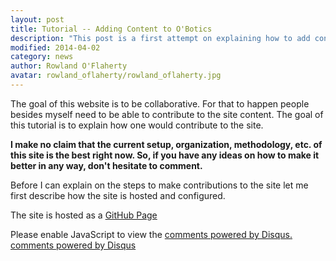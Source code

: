 ```yaml
---
layout: post
title: Tutorial -- Adding Content to O'Botics
description: "This post is a first attempt on explaining how to add content to this website, O'Botics"
modified: 2014-04-02
category: news
author: Rowland O'Flaherty
avatar: rowland_oflaherty/rowland_oflaherty.jpg
---
```


The goal of this website is to be collaborative.
For that to happen people besides myself need to be able to contribute to the site content.
The goal of this tutorial is to explain how one would contribute to the site.

**I make no claim that the current setup, organization, methodology, etc. of this site is the best right now.
So, if you have any ideas on how to make it better in any way, don't hesitate to comment.**

Before I can explain on the steps to make contributions to the site let me first describe how the site is hosted and configured.

The site is hosted as a [GitHub Page](https://pages.github.com/)

<div id="disqus_thread"></div>
<script type="text/javascript">
    /* * * CONFIGURATION VARIABLES: EDIT BEFORE PASTING INTO YOUR WEBPAGE * * */
    {% if site.url == "http://o-botics.org" %}
      var disqus_shortname = 'o-botics'; // required: replace example with your forum shortname
    {% endif %}

    /* * * DON'T EDIT BELOW THIS LINE * * */
    (function() {
        var dsq = document.createElement('script'); dsq.type = 'text/javascript'; dsq.async = true;
        dsq.src = '//' + disqus_shortname + '.disqus.com/embed.js';
        (document.getElementsByTagName('head')[0] || document.getElementsByTagName('body')[0]).appendChild(dsq);
    })();
</script>
<noscript>Please enable JavaScript to view the <a href="http://disqus.com/?ref_noscript">comments powered by Disqus.</a></noscript>
<a href="http://disqus.com" class="dsq-brlink">comments powered by <span class="logo-disqus">Disqus</span></a>
